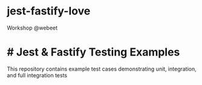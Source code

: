 # jest-fastify-love
Workshop @webeet

# # Jest & Fastify Testing Examples
This repository contains example test cases demonstrating unit, integration, and full integration tests
